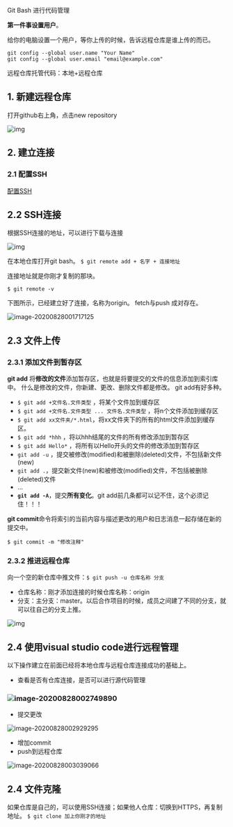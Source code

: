 Git Bash 进行代码管理

**第一件事设置用户**。

给你的电脑设置一个用户，等你上传的时候，告诉远程仓库是谁上传的而已。

```
git config --global user.name "Your Name"
git config --global user.email "email@example.com"
```

远程仓库托管代码：本地+远程仓库

## 1. 新建远程仓库

打开github右上角，点击new repository

![img](https://img-blog.csdnimg.cn/20200425221100741.png?x-oss-process=image/watermark,type_ZmFuZ3poZW5naGVpdGk,shadow_10,text_aHR0cHM6Ly9ibG9nLmNzZG4ubmV0L3FxXzM2NjY3MTcw,size_16,color_FFFFFF,t_70)

## 2. 建立连接

### 2.1 配置SSH

[配置SSH](https://blog.csdn.net/qq_36667170/article/details/79094257)

## 2.2 SSH连接

根据SSH连接的地址，可以进行下载与连接

![img](https://img-blog.csdnimg.cn/20200425223427978.png?x-oss-process=image/watermark,type_ZmFuZ3poZW5naGVpdGk,shadow_10,text_aHR0cHM6Ly9ibG9nLmNzZG4ubmV0L3FxXzM2NjY3MTcw,size_16,color_FFFFFF,t_70)

在本地仓库打开git bash。
`$ git remote add + 名字 + 连接地址`

连接地址就是你刚才复制的那块。

`$ git remote -v`

下图所示，已经建立好了连接，名称为origin。 fetch与push 成对存在。

![image-20200828001717125](C:\Users\BU\AppData\Roaming\Typora\typora-user-images\image-20200828001717125.png)

## 2.3 文件上传

### 2.3.1 添加文件到暂存区

**git add** 将**修改的文件**添加暂存区，也就是将要提交的文件的信息添加到索引库中。
什么是修改的文件，你新建、更改、删除文件都是修改。
git add有好多种。

- `$ git add +文件名.文件类型` ，将某个文件加到缓存区
- `$ git add +文件名.文件类型 ... 文件名.文件类型` ，将n个文件添加到缓存区
- `$ git add xx文件夹/*.html`，将xx文件夹下的所有的html文件添加到缓存区。
- `$ git add *hhh` ，将以hhh结尾的文件的所有修改添加到暂存区
- `$ git add Hello*` ，将所有以Hello开头的文件的修改添加到暂存区
- `git add -u` ，提交被修改(modified)和被删除(deleted)文件，不包括新文件(new)
- `git add .`，提交新文件(new)和被修改(modified)文件，不包括被删除(deleted)文件
- …
- **`git add -A`**，提交**所有变化**。git add前几条都可以记不住，这个必须记住！！！

**git commit**命令将索引的当前内容与描述更改的用户和日志消息一起存储在新的提交中。

`$ git commit -m "修改注释"`

### 2.3.2 推进远程仓库

向一个空的新仓库中推文件：`$ git push -u 仓库名称 分支`

- 仓库名称：刚才添加连接的时候仓库名称：origin
- 分支：主分支：master。以后合作项目的时候，成员之间建了不同的分支，就可以往自己的分支上推。

![img](https://img-blog.csdnimg.cn/2020042523273249.png)



## 2.4 使用visual studio code进行远程管理

以下操作建立在前面已经将本地仓库与远程仓库连接成功的基础上。

- 查看是否有仓库连接，是否可以进行源代码管理

### ![image-20200828002749890](C:\Users\BU\AppData\Roaming\Typora\typora-user-images\image-20200828002749890.png)

- 提交更改

![image-20200828002929295](C:\Users\BU\AppData\Roaming\Typora\typora-user-images\image-20200828002929295.png)

- 增加commit
- push到远程仓库

![image-20200828003039066](C:\Users\BU\AppData\Roaming\Typora\typora-user-images\image-20200828003039066.png)

## 2.4 文件克隆

如果仓库是自己的，可以使用SSH连接；如果他人仓库：切换到HTTPS，再复制地址。
`$ git clone 加上你刚才的地址`

